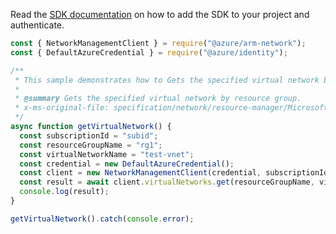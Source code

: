 Read the [SDK documentation](https://github.com/Azure/azure-sdk-for-js/blob/%40azure%2Farm-network_27.0.0/sdk/network/arm-network/README.md) on how to add the SDK to your project and authenticate.

```javascript
const { NetworkManagementClient } = require("@azure/arm-network");
const { DefaultAzureCredential } = require("@azure/identity");

/**
 * This sample demonstrates how to Gets the specified virtual network by resource group.
 *
 * @summary Gets the specified virtual network by resource group.
 * x-ms-original-file: specification/network/resource-manager/Microsoft.Network/stable/2021-05-01/examples/VirtualNetworkGet.json
 */
async function getVirtualNetwork() {
  const subscriptionId = "subid";
  const resourceGroupName = "rg1";
  const virtualNetworkName = "test-vnet";
  const credential = new DefaultAzureCredential();
  const client = new NetworkManagementClient(credential, subscriptionId);
  const result = await client.virtualNetworks.get(resourceGroupName, virtualNetworkName);
  console.log(result);
}

getVirtualNetwork().catch(console.error);
```
